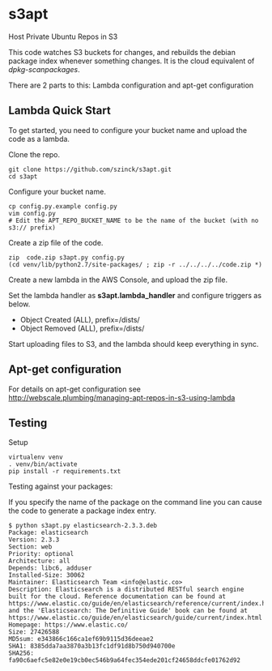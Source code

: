 s3apt
=====

Host Private Ubuntu Repos in S3

This code watches S3 buckets for changes, and rebuilds the debian package index
whenever something changes.  It is the cloud equivalent of *dpkg-scanpackages*.

There are 2 parts to this: Lambda configuration and apt-get configuration

Lambda Quick Start
------------------

To get started, you need to configure your bucket name and upload the code as a
lambda.

Clone the repo.

```
git clone https://github.com/szinck/s3apt.git
cd s3apt
```

Configure your bucket name.

```
cp config.py.example config.py
vim config.py
# Edit the APT_REPO_BUCKET_NAME to be the name of the bucket (with no s3:// prefix)
```

Create a zip file of the code.

```
zip  code.zip s3apt.py config.py
(cd venv/lib/python2.7/site-packages/ ; zip -r ../../../../code.zip *)
```

Create a new lambda in the AWS Console, and upload the zip file.

Set the lambda handler as **s3apt.lambda_handler** and configure triggers as
below.

* Object Created (ALL), prefix=/dists/
* Object Removed (ALL), prefix=/dists/

Start uploading files to S3, and the lambda should keep everything in sync.

Apt-get configuration
---------------------

For details on apt-get configuration see
http://webscale.plumbing/managing-apt-repos-in-s3-using-lambda

Testing
-------

Setup

```
virtualenv venv
. venv/bin/activate
pip install -r requirements.txt
```

Testing against your packages:

If you specify the name of the package on the command line you can cause the
code to generate a package index entry.

```
$ python s3apt.py elasticsearch-2.3.3.deb
Package: elasticsearch
Version: 2.3.3
Section: web
Priority: optional
Architecture: all
Depends: libc6, adduser
Installed-Size: 30062
Maintainer: Elasticsearch Team <info@elastic.co>
Description: Elasticsearch is a distributed RESTful search engine built for the cloud. Reference documentation can be found at https://www.elastic.co/guide/en/elasticsearch/reference/current/index.html and the 'Elasticsearch: The Definitive Guide' book can be found at https://www.elastic.co/guide/en/elasticsearch/guide/current/index.html
Homepage: https://www.elastic.co/
Size: 27426588
MD5sum: e343866c166ca1ef69b9115d36deeae2
SHA1: 8385dda7aa3870a3b13fc1df91d8b750d940700e
SHA256: fa90c6aefc5e82e0e19cb0ec546b9a64fec354ede201cf24658ddcfe01762d92
```
